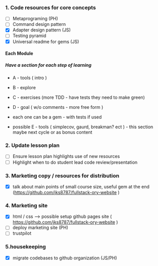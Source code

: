 ### 1. Code resources for core concepts
  - [ ] Metaprograming (PH)
  - [ ] Command design pattern
  - [x] Adapter design pattern (JS)
  - [ ] Testing pyramid
  - [x] Universal readme for gems (JS)

#### Each Module
##### Have a section for each step of learning
* A - tools ( intro )
* B - explore
* C - exercises (more TDD - have tests they need to make green)
* D - goal ( w/o comments - more free form )
* each one can be a gem - with tests if used 

* possible E - tools ( simplecov, gaurd, breakman? ect ) - this section maybe next cycle or as bonus content 

### 2. Update lesson plan
  - [ ] Ensure lesson plan highlights use of new resources
  - [ ] Highlight when to do student lead code review/presentation 

### 3. Marketing copy / resources for distribution
  - [x] talk about main points of small course size, useful gem at the end (https://github.com/jks8787/fullstack-ory-website )

### 4. Marketing site
  - [x] html / css --> possible setup github pages site ( https://github.com/jks8787/fullstack-ory-website )
  - [ ] deploy marketing site (PH)
  - [ ] trustpilot 
  
 ### 5.housekeeping 
 - [x] migrate codebases to github organization (JS/PH)
